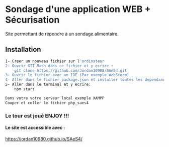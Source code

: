 
# Sondage d'une application WEB + Sécurisation

Site permettant de répondre à un sondage alimentaire.


## Installation


```bash
1- Creer un nouveau fichier sur l'ordinateur
2- Ouvrir GIT Bash dans ce fichier et y ecrire : 
    git clone https://github.com/Jordan10980/SAeS4.git
3- Ouvrir le fichier avec un IDE (Par exemple WebStorm)
4- Aller dans le fichier package.json et installer toutes les dependances en cliquant sur le bouton que l'IDE propose
5- Aller dans le terminal et y ecrire:
    npm start
```
    
```bash
Dans votre votre serveur local exemple XAMPP
Couper et coller le fichier php_saes4
```

### Le tour est joué ENJOY !!!

#### Le site est accessible avec :
https://jordan10980.github.io/SAeS4/

